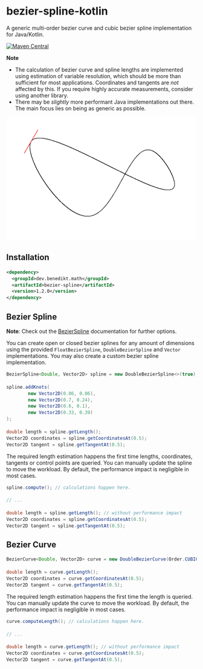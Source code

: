 bezier-spline-kotlin
====================

A generic multi-order bezier curve and cubic bezier spline implementation for Java/Kotlin.

[![Maven Central](https://maven-badges.herokuapp.com/maven-central/dev.benedikt.math/bezier-spline/badge.svg)](https://maven-badges.herokuapp.com/maven-central/dev.benedikt.math/bezier-spline)

**Note**
* The calculation of bezier curve and spline lengths are implemented using estimation of variable resolution, which should be more than sufficient for most applications. Coordinates and tangents are _not_ affected by this. If you require highly accurate measurements, consider using another library.
* There may be _slightly_ more performant Java implementations out there. The main focus lies on being as generic as possible.

[![Bezier Spline with Tangents](./example/result.gif)](./example/Example.java)

Installation
------------

```xml
<dependency>
  <groupId>dev.benedikt.math</groupId>
  <artifactId>bezier-spline</artifactId>
  <version>1.2.0</version>
</dependency>
```

Bezier Spline
-------------

**Note**: Check out the [BezierSpline](https://github.com/Bw2801/bezier-spline-kotlin/wiki/BezierSpline) documentation for further options.

You can create open or closed bezier splines for any amount of dimensions using the provided `FloatBezierSpline`,
`DoubleBezierSpline` and `Vector` implementations. You may also create a custom bezier spline implementation.

```java
BezierSpline<Double, Vector2D> spline = new DoubleBezierSpline<>(true);

spline.addKnots(
        new Vector2D(0.06, 0.06),
        new Vector2D(0.7, 0.24),
        new Vector2D(0.6, 0.1),
        new Vector2D(0.33, 0.39)
);

double length = spline.getLength();
Vector2D coordinates = spline.getCoordinatesAt(0.5);
Vector2D tangent = spline.getTangentAt(0.5);
```

The required length estimation happens the first time lengths, coordinates, tangents or control points are queried. You can manually update the spline to move the workload. By default, the performance impact is negligible in most cases.

```java
spline.compute(); // calculations happen here.

// ...

double length = spline.getLength(); // without performance impact
Vector2D coordinates = spline.getCoordinatesAt(0.5);
Vector2D tangent = spline.getTangentAt(0.5);
```


Bezier Curve
------------

```java
BezierCurve<Double, Vector2D> curve = new DoubleBezierCurve(Order.CUBIC, from, to, controlPoints);

double length = curve.getLength();
Vector2D coordinates = curve.getCoordinatesAt(0.5);
Vector2D tangent = curve.getTangentAt(0.5);
```

The required length estimation happens the first time the length is queried. You can manually update the curve to move the workload. By default, the performance impact is negligible in most cases.

```java
curve.computeLength(); // calculations happen here.

// ...

double length = curve.getLength(); // without performance impact
Vector2D coordinates = curve.getCoordinatesAt(0.5);
Vector2D tangent = curve.getTangentAt(0.5);
```
